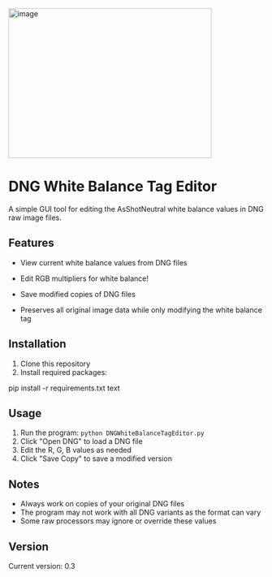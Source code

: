 <img width="400" height="295" alt="image" src="https://github.com/user-attachments/assets/a2bfdbc8-39fa-49b4-b297-1cf03f857442" />



# DNG White Balance Tag Editor

A simple GUI tool for editing the AsShotNeutral white balance values in DNG raw image files.



## Features

- View current white balance values from DNG files
- Edit RGB multipliers for white balance!

- Save modified copies of DNG files
- Preserves all original image data while only modifying the white balance tag

## Installation

1. Clone this repository
2. Install required packages:

pip install -r requirements.txt
text


## Usage

1. Run the program: `python DNGWhiteBalanceTagEditor.py`
2. Click "Open DNG" to load a DNG file
3. Edit the R, G, B values as needed
4. Click "Save Copy" to save a modified version

## Notes

- Always work on copies of your original DNG files
- The program may not work with all DNG variants as the format can vary
- Some raw processors may ignore or override these values

## Version

Current version: 0.3

